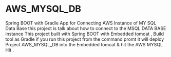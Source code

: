 # AWS_MYSQL_DB
Spring BOOT with Gradle App for Connecting AWS Instance of MY SQL Data Base
this project is talk about how to connect to the MSQL DATA BASE instance 
This project built with Spring BOOT with Embedded tomcat , Build tool as Gradle 
if you run this project from the command promt it will deploy Project AWS_MYSQL_DB into the  Embedded tomcat  &  hit the AWS MYSQL Hit .
